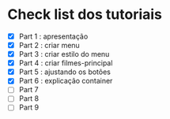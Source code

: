 # Check list dos tutoriais

- [x] Part 1 : apresentação
- [x] Part 2 : criar menu
- [x] Part 3 : criar estilo do menu
- [x] Part 4 : criar filmes-principal
- [x] Part 5 : ajustando os botões
- [x] Part 6 : explicação container
- [ ] Part 7
- [ ] Part 8
- [ ] Part 9
